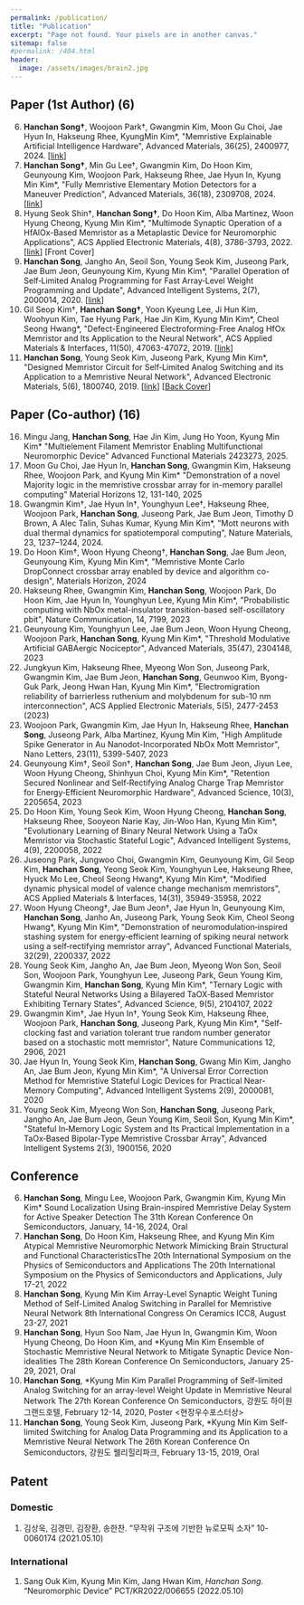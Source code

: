 ```yaml
---
permalink: /publication/
title: "Publication"
excerpt: "Page not found. Your pixels are in another canvas."
sitemap: false
#permalink: /404.html
header:
  image: /assets/images/brain2.jpg
---
```


## Paper (1st Author) (6)

06. **Hanchan Song†**, Woojoon Park†, Gwangmin Kim, Moon Gu Choi, Jae Hyun In, Hakseung Rhee, KyungMin Kim*, "Memristive Explainable Artificial Intelligence Hardware", Advanced Materials, 36(25), 2400977, 2024. [[link](https://doi.org/10.1002/adma.202400977)]
05. **Hanchan Song†**, Min Gu Lee†, Gwangmin Kim, Do Hoon Kim, Geunyoung Kim, Woojoon Park, Hakseung Rhee, Jae Hyun In, Kyung Min Kim*, "Fully Memristive Elementary Motion Detectors for a Maneuver Prediction", Advanced Materials, 36(18), 2309708, 2024. [[link](https://doi.org/10.1002/adma.202309708)]
04. Hyung Seok Shin†, **Hanchan Song†**, Do Hoon Kim, Alba Martinez, Woon Hyung Cheong, Kyung Min Kim*, "Multimode Synaptic Operation of a HfAlOx-Based Memristor as a Metaplastic Device for Neuromorphic Applications", ACS Applied Electronic Materials, 4(8), 3786-3793, 2022. [[link](https://pubs.acs.org/doi/10.1021/acsaelm.2c00320)] [Front Cover]
03. **Hanchan Song**, Jangho An, Seoil Son, Young Seok Kim, Juseong Park, Jae Bum Jeon, Geunyoung Kim, Kyung Min Kim*, "Parallel Operation of Self‐Limited Analog Programming for Fast Array‐Level Weight Programming and Update", Advanced Intelligent Systems, 2(7), 2000014, 2020. [[link](https://doi.org/10.1002/aisy.202000014)]
02. Gil Seop Kim†, **Hanchan Song†**, Yoon Kyeung Lee, Ji Hun Kim, Woohyun Kim, Tae Hyung Park, Hae Jin Kim, Kyung Min Kim*, Cheol Seong Hwang*, "Defect-Engineered Electroforming-Free Analog HfOx Memristor and Its Application to the Neural Network", ACS Applied Materials & Interfaces, 11(50), 47063-47072, 2019. [[link](https://pubs.acs.org/doi/10.1021/acsami.9b16499)]
01. **Hanchan Song**, Young Seok Kim, Juseong Park, Kyung Min Kim*, "Designed Memristor Circuit for Self‐Limited Analog Switching and its Application to a Memristive Neural Network", Advanced Electronic Materials, 5(6), 1800740, 2019. [[link](https://doi.org/10.1002/aelm.201800740)] [[Back Cover](https://doi.org/10.1002/aelm.201970032)]

## Paper (Co-author) (16)

16. Mingu Jang, **Hanchan Song**, Hae Jin Kim, Jung Ho Yoon, Kyung Min Kim* "Multielement Filament Memristor Enabling Multifunctional Neuromorphic Device" Advanced Functional Materials 2423273, 2025. 
15. Moon Gu Choi, Jae Hyun In, **Hanchan Song**, Gwangmin Kim, Hakseung Rhee, Woojoon Park, and Kyung Min Kim* "Demonstration of a novel Majority logic in the memristive crossbar array for in-memory parallel computing" Material Horizons 12, 131-140, 2025
14. Gwangmin Kim†, Jae Hyun In†, Younghyun Lee†, Hakseung Rhee, Woojoon Park, **Hanchan Song**, Juseong Park, Jae Bum Jeon, Timothy D Brown, A Alec Talin, Suhas Kumar, Kyung Min Kim*, "Mott neurons with dual thermal dynamics for spatiotemporal computing", Nature Materials, 23, 1237–1244, 2024.
13. Do Hoon Kim†, Woon Hyung Cheong†, **Hanchan Song**, Jae Bum Jeon, Geunyoung Kim, Kyung Min Kim*, "Memristive Monte Carlo DropConnect crossbar array enabled by device and algorithm co-design", Materials Horizon, 2024
12. Hakseung Rhee, Gwangmin Kim, **Hanchan Song**, Woojoon Park, Do Hoon Kim, Jae Hyun In, Younghyun Lee, Kyung Min Kim*, "Probabilistic computing with NbOx metal-insulator transition-based self-oscillatory pbit", Nature Communication, 14, 7199, 2023
11. Geunyoung Kim, Younghyun Lee, Jae Bum Jeon, Woon Hyung Cheong, Woojoon Park, **Hanchan Song**, Kyung Min Kim*, "Threshold Modulative Artificial GABAergic Nociceptor", Advanced Materials, 35(47), 2304148, 2023
10. Jungkyun Kim, Hakseung Rhee, Myeong Won Son, Juseong Park, Gwangmin Kim, Jae Bum Jeon, **Hanchan Song**, Geunwoo Kim, Byong-Guk Park, Jeong Hwan Han, Kyung Min Kim*, "Electromigration reliability of barrierless ruthenium and molybdenum for sub-10 nm interconnection", ACS Applied Electronic Materials, 5(5), 2477-2453 (2023)
09. Woojoon Park, Gwangmin Kim, Jae Hyun In, Hakseung Rhee, **Hanchan Song**, Juseong Park, Alba Martinez, Kyung Min Kim, "High Amplitude Spike Generator in Au Nanodot-Incorporated NbOx Mott Memristor", Nano Letters, 23(11), 5399-5407, 2023
08. Geunyoung Kim†, Seoil Son†, **Hanchan Song**, Jae Bum Jeon, Jiyun Lee, Woon Hyung Cheong, Shinhyun Choi, Kyung Min Kim*, "Retention Secured Nonlinear and Self‐Rectifying Analog Charge Trap Memristor for Energy‐Efficient Neuromorphic Hardware", Advanced Science, 10(3), 2205654, 2023
07. Do Hoon Kim, Young Seok Kim, Woon Hyung Cheong, **Hanchan Song**, Hakseung Rhee, Sooyeon Narie Kay, Jin-Woo Han, Kyung Min Kim*, "Evolutionary Learning of Binary Neural Network Using a TaOx Memristor via Stochastic Stateful Logic", Advanced Intelligent Systems, 4(9), 2200058, 2022
06. Juseong Park, Jungwoo Choi, Gwangmin Kim, Geunyoung Kim, Gil Seop Kim, **Hanchan Song**, Yeong Seok Kim, Younghyun Lee, Hakseung Rhee, Hyuck Mo Lee, Cheol Seong Hwang*, Kyung Min Kim*, "Modified dynamic physical model of valence change mechanism memristors", ACS Applied Materials & Interfaces, 14(31), 35949-35958, 2022
05. Woon Hyung Cheong†, Jae Bum Jeon†, Jae Hyun In, Geunyoung Kim, **Hanchan Song**, Janho An, Juseong Park, Young Seok Kim, Cheol Seong Hwang*, Kyung Min Kim*, "Demonstration of neuromodulation‐inspired stashing system for energy‐efficient learning of spiking neural network using a self‐rectifying memristor array", Advanced Functional Materials, 32(29), 2200337, 2022
04. Young Seok Kim, Jangho An, Jae Bum Jeon, Myeong Won Son, Seoil Son, Woojoon Park, Younghyun Lee, Juseong Park, Geun Young Kim, Gwangmin Kim, **Hanchan Song**, Kyung Min Kim*, "Ternary Logic with Stateful Neural Networks Using a Bilayered TaOX‐Based Memristor Exhibiting Ternary States", Advanced Science, 9(5), 2104107, 2022
03. Gwangmin Kim†, Jae Hyun In†, Young Seok Kim, Hakseung Rhee, Woojoon Park, **Hanchan Song**, Juseong Park, Kyung Min Kim*, "Self-clocking fast and variation tolerant true random number generator based on a stochastic mott memristor", Nature Communications 12, 2906, 2021
02. Jae Hyun In, Young Seok Kim, **Hanchan Song**, Gwang Min Kim, Jangho An, Jae Bum Jeon, Kyung Min Kim*, "A Universal Error Correction Method for Memristive Stateful Logic Devices for Practical Near‐Memory Computing", Advanced Intelligent Systems 2(9), 2000081, 2020
01. Young Seok Kim, Myeong Won Son, **Hanchan Song**, Juseong Park, Jangho An, Jae Bum Jeon, Geun Young Kim, Seoil Son, Kyung Min Kim*, "Stateful In‐Memory Logic System and Its Practical Implementation in a TaOx‐Based Bipolar‐Type Memristive Crossbar Array", Advanced Intelligent Systems 2(3), 1900156, 2020

## Conference

6. **Hanchan Song**, Mingu Lee, Woojoon Park, Gwangmin Kim, Kyung Min Kim*
Sound Localization Using Brain-inspired Memristive Delay System for Active Speaker Detection
The 31th Korean Conference On Semiconductors, January, 14-16, 2024, Oral
5. **Hanchan Song**, Do Hoon Kim, Hakseung Rhee, and Kyung Min Kim
Atypical Memristive Neuromorphic Network Mimicking Brain Structural and Functional CharacteristicsThe 20th International Symposium on the Physics of Semiconductors and Applications
The 20th International Symposium on the Physics of Semiconductors and Applications, July 17-21, 2022 
4. **Hanchan Song**, Kyung Min Kim
Array-Level Synaptic Weight Tuning Method of Self-Limited Analog Switching in Parallel for Memristive Neural Network
8th International Congress On Ceramics ICC8, August 23-27, 2021
3. **Hanchan Song**, Hyun Soo Nam, Jae Hyun In, Gwangmin Kim, Woon Hyung Cheong, Do Hoon Kim, and *Kyung Min Kim
Ensemble of Stochastic Memristive Neural Network to Mitigate Synaptic Device Non-idealities
The 28th Korean Conference On Semiconductors, January 25-29, 2021, Oral
2. **Hanchan Song**, *Kyung Min Kim
Parallel Programming of Self-limited Analog Switching for an array-level Weight Update in Memristive Neural Network
The 27th Korean Conference On Semiconductors, 강원도 하이원 그랜드호텔,  February 12-14, 2020, Poster <현장우수포스터상>
1. **Hanchan Song**, Young Seok Kim, Juseong Park, *Kyung Min Kim
Self-limited Switching for Analog Data Programming and its Application to a Memristive Neural Network
The 26th Korean Conference On Semiconductors, 강원도 웰리힐리파크, February 13-15, 2019, Oral

## Patent

### Domestic
1. 김상욱, 김경민, 김장환, 송한찬. “무작위 구조에 기반한 뉴로모픽 소자” 10-0060174 (2021.05.10)

### International
1. Sang Ouk Kim, Kyung Min Kim, Jang Hwan Kim, *Hanchan Song*. “Neuromorphic Device” PCT/KR2022/006655 (2022.05.10)

